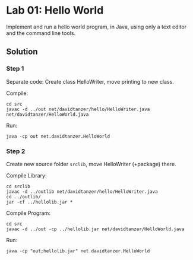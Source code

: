 # Lab 01: Hello World

Implement and run a hello world program, in Java, using only a text editor and the command line tools.

## Solution

### Step 1

Separate code: Create class HelloWriter, move printing to new class.

Compile:

    cd src
    javac -d ../out net/davidtanzer/hello/HelloWriter.java net/davidtanzer/HelloWorld.java

Run:

    java -cp out net.davidtanzer.HelloWorld

### Step 2

Create new source folder ```srclib```, move HelloWriter (+package) there.

Compile Library:

    cd srclib
    javac -d ../outlib net/davidtanzer/hello/HelloWriter.java
    cd ../outlib/
    jar -cf ../hellolib.jar *

Compile Program:

    cd src
    javac -d ../out -cp ../hellolib.jar net/davidtanzer/HelloWorld.java

Run:

    java -cp "out;hellolib.jar" net.davidtanzer.HelloWorld
